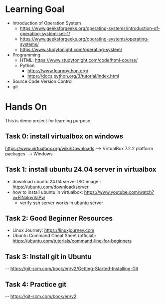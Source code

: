 # Learning Goal
- Introduction of Operation System
  - https://www.geeksforgeeks.org/operating-systems/introduction-of-operating-system-set-1/
  - https://www.geeksforgeeks.org/operating-systems/operating-systems/
  - https://www.studytonight.com/operating-system/
- Programming
  - HTML: https://www.studytonight.com/code/html-course/
  - Python
    -  https://www.learnpython.org/
    -  https://docs.python.org/3/tutorial/index.html
-  Source Code Version Control
  -  git

# Hands On
This is demo project for learning purpose. 
## Task 0: install virtualbox on windows
https://www.virtualbox.org/wiki/Downloads --> VirtualBox 7.2.2 platform packages --> Windows

## Task 1: install ubuntu 24.04 server in virtualbox
- download ubuntu 24.04 server ISO image : https://ubuntu.com/download/server
- how to install ubuntu in virtualbox: https://www.youtube.com/watch?v=ElNalqvVaPw
  - verify ssh server works in ubuntu server

## Task 2: Good Beginner Resources
- Linux Journey: https://linuxjourney.com
- Ubuntu Command Cheat Sheet (official): https://ubuntu.com/tutorials/command-line-for-beginners

## Task 3: Install git in Ubuntu
-- https://git-scm.com/book/en/v2/Getting-Started-Installing-Git

## Task 4: Practice git
-- https://git-scm.com/book/en/v2
